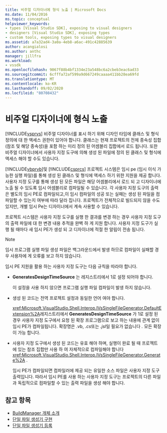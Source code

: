 ```yaml
---
title: 비주얼 디자이너에 형식 노출 | Microsoft Docs
ms.date: 11/04/2016
ms.topic: conceptual
helpviewer_keywords:
- types [Visual Studio SDK], exposing to visual designers
- designers [Visual Studio SDK], exposing types
- custom tools, exposing types to visual designers
ms.assetid: a7a32ad4-3a0a-4eb8-a6ac-491c42885639
author: acangialosi
ms.author: anthc
manager: jillfra
ms.workload:
- vssdk
ms.openlocfilehash: 9067f88b4bf1334e23a548bc6a2cbeb3eac6ad33
ms.sourcegitcommit: 6cfffa72af599a9d667249caaaa411bb28ea69fd
ms.translationtype: MT
ms.contentlocale: ko-KR
ms.lasthandoff: 09/02/2020
ms.locfileid: "80708432"
---
```

# <a name="expose-types-to-visual-designers"></a>비주얼 디자이너에 형식 노출
[!INCLUDE[vsprvs](../../code-quality/includes/vsprvs_md.md)] 비주얼 디자이너를 표시 하기 위해 디자인 타임에 클래스 및 형식 정의에 대 한 액세스 권한이 있어야 합니다. 클래스는 현재 프로젝트의 전체 종속성 집합 (참조 및 해당 종속성)을 포함 하는 미리 정의 된 어셈블리 집합에서 로드 됩니다. 또한 비주얼 디자이너에서 사용자 지정 도구에 의해 생성 된 파일에 정의 된 클래스 및 형식에 액세스 해야 할 수도 있습니다.

 [!INCLUDE[vbprvb](../../code-quality/includes/vbprvb_md.md)]및 [!INCLUDE[csprcs](../../data-tools/includes/csprcs_md.md)] 프로젝트 시스템은 임시 pe (임시 이식 가능한 실행 파일)를 통해 생성 된 클래스 및 형식에 액세스 하기 위한 지원을 제공 합니다. 사용자 지정 도구를 통해 생성 된 모든 파일은 해당 어셈블리에서 로드 되 고 디자이너에 노출 될 수 있도록 임시 어셈블리로 컴파일될 수 있습니다. 각 사용자 지정 도구의 출력은 별도의 임시 PE로 컴파일되고,이 임시 컴파일의 성공 또는 실패는 생성 된 파일을 컴파일할 수 있는지 여부에 따라 달라 집니다. 프로젝트가 전체적으로 빌드되지 않을 수도 있지만, 개별 임시 Pe는 디자이너에서 계속 사용할 수 있습니다.

 프로젝트 시스템은 사용자 지정 도구를 실행 한 결과를 변경 하는 경우 사용자 지정 도구의 출력 파일에 대 한 변경 내용 추적을 완벽 하 게 지원 합니다. 사용자 지정 도구가 실행 될 때마다 새 임시 PE가 생성 되 고 디자이너에 적절 한 알림이 전송 됩니다.

> [!NOTE]
> 임시 프로그램 실행 파일 생성 파일은 백그라운드에서 발생 하므로 컴파일이 실패할 경우 사용자에 게 오류를 보고 하지 않습니다.

 임시 PE 지원을 활용 하는 사용자 지정 도구는 다음 규칙을 따라야 합니다.

- **GeneratesDesignTimeSource** 는 레지스트리에서 1로 설정 되어야 합니다.

     이 설정을 사용 하지 않으면 프로그램 실행 파일 컴파일이 발생 하지 않습니다.

- 생성 된 코드는 전역 프로젝트 설정과 동일한 언어 여야 합니다.

     <xref:Microsoft.VisualStudio.Shell.Interop.IVsSingleFileGenerator.DefaultExtension%2A>레지스트리에서 **GeneratesDesignTimeSource** 가 1로 설정 된 경우 사용자 지정 도구에서 요청 된 확장 프로그램으로 보고 하는 내용에 관계 없이 임시 PE가 컴파일됩니다. 확장명은 .vb, *.cs*또는 *.jsl*일 필요가 없습니다 *.* 모든 확장이 가능 합니다.

- 사용자 지정 도구에서 생성 된 코드는 유효 해야 하며, 실행이 완료 될 때 프로젝트에 있는 참조 집합만 사용 하 여 자체적으로 컴파일해야 합니다 <xref:Microsoft.VisualStudio.Shell.Interop.IVsSingleFileGenerator.Generate%2A> .

     임시 PE가 컴파일되면 컴파일러에 제공 되는 유일한 소스 파일은 사용자 지정 도구 출력입니다. 따라서 임시 PE를 사용 하는 사용자 지정 도구는 프로젝트의 다른 파일과 독립적으로 컴파일할 수 있는 출력 파일을 생성 해야 합니다.

## <a name="see-also"></a>참고 항목
- [BuildManager 개체 소개](https://msdn.microsoft.com/library/50080ec2-c1c9-412c-98ef-18d7f895e7fa)
- [단일 파일 생성기 구현](../../extensibility/internals/implementing-single-file-generators.md)
- [단일 파일 생성기 등록](../../extensibility/internals/registering-single-file-generators.md)
